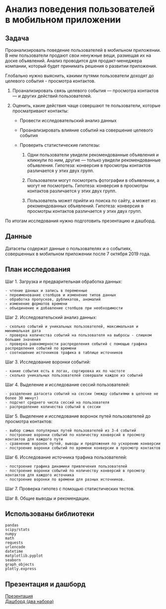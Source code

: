 # Анализ поведения пользователей в мобильном приложении  

## Задача

Проанализировать поведение пользователей в мобильном приложении.  В нем пользователи продают свои ненужные вещи, размещая их на доске объявлений. Анализ проводится  для продакт-менеджера компании, который будет принимать решения о развитии приложения.

Глобально нужно выяснить, какими путями пользователи доходят до целевого события - просмотра контактов.

1. Проанализировать связь целевого события — просмотра контактов — и других действий пользователей. 
2. Оценить, какие действия чаще совершают те пользователи, которые просматривают контакты:

    - Провести исследовательский анализ данных   
    - Проанализировать влияние событий на совершение целевого события  
    - Проверить статистические гипотезы:  
    
        1. Одни пользователи увидели рекомендованные объявления и кликнули по ним, другие — только увидели рекомендованные объявления. Гипотеза: конверсия в просмотры контактов различается у этих двух групп.
    
        2. Пользователи могут посмотреть фотографии в объявлении, а могут не посмотреть. Гипотеза: конверсия в просмотры контактов различается у этих двух групп.
       
        3. Пользователь может прийти из поиска по сайту, а может из рекомендованных объявлений. Гипотеза: конверсия в просмотры контактов различается у этих двух групп.
           
По итогам исследования нужно подготовить презентацию и дашборд.  

## Данные  

Датасеты содержат данные о пользователях и о событиях, совершенных в мобильном приложении после 7 октября 2019 года.


## План исследования
    
Шаг 1. Загрузка и предварительная обработка данных:

    - чтение данных и запись в переменные
    - переименование столбцов и изменение типов данных 
    - обработка пропусков, дубликатов, аномалий
    - изменение форматов времени
    - объединение и добавление столбцов при необходимости

Шаг 2. Исследовательский анализ данных:

    - сколько событий и уникальных пользователей, максимальная и минимальная дата
    - проверка количества событий на пользователя на выбросы - слишком большие значения
    - проверка равномерности распределения событий с помощью графика распределения событий по времени
    - соотношение источников трафика в таблице источников
    
Шаг 3. Исследование воронки событий:

    - какие события есть в логах, сортировка их по частоте
    - сколько уникальных пользователей совершали каждое из событий
    
Шаг 4. Выделение и исследование сессий пользователей:

    - разделение датасета событий на сессии (между событиями в цепочке не более 30 минут)
    - подсчет среднего числа сессий на пользователя
    - распределение количества событий в сессии

Шаг 5. Выделение и исследование воронок путей пользователей до просмотра контактов:

    - выбор самых популярных путей пользователей из 3-4 событий
    - построение воронки событий по количеству конверсий в просмотр контактов для каждого пути
    - сравнение воронок путей, выводы и предложения по ускорению конверсии
    - построение воронки событий по времени конверсии в просмотр контактов 
    
Шаг 6. Исследование источника трафика пользователей:

    - построение графика динамики привлечения пользователей
    - построение воронки событий по количеству конверсий в просмотр контактов для каждого источника
    - построение воронки по времени для разных источников.

Шаг 7. Проверка гипотез с помощью статистических тестов.

Шаг 8. Общие выводы и рекомендации.

## Использованы библиотеки

    pandas
    scipy/stats
    numpy
    math
    requests 
    urlencode 
    datetime
    matplotlib.pyplot  
    seaborn 
    graph_objects
    plotly.express 

## Презентация и дашборд   

[Презентация](https://disk.yandex.ru/i/Gq21oSAV5mcmCw)  
[Дашборд (два набора)](https://public.tableau.com/app/profile/mary5190/viz/AppsThinks/Dashboard1)
